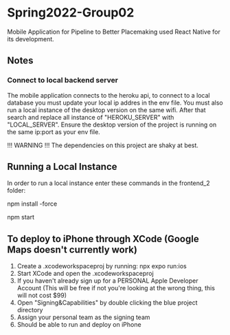 # Spring2022-Group02
Mobile Application for Pipeline to Better Placemaking used React Native for its development.

## Notes
### Connect to local backend server
The mobile application connects to the heroku api, to connect to a local database you must update your local ip addres in the env file. You must also run a local instance of the desktop version on the same wifi. After that search and replace all instance of "HEROKU_SERVER" with "LOCAL_SERVER". Ensure the desktop version of the project is running on the same ip:port as your env file.

!!! WARNING !!!
The dependencies on this project are shaky at best.

## Running a Local Instance
In order to run a local instance enter these commands in the frontend_2 folder:

npm install -force

npm start


## To deploy to iPhone through XCode (Google Maps doesn't currently work)
1) Create a .xcodeworkspaceproj by running: npx expo run:ios
2) Start XCode and open the .xcodeworkspaceproj
3) If you haven't already sign up for a PERSONAL Apple Developer Account (This will be free if not you're looking at the wrong thing, this will not cost $99)
4) Open "Signing&Capabilities" by double clicking the blue project directory
5) Assign your personal team as the signing team
6) Should be able to run and deploy on iPhone
